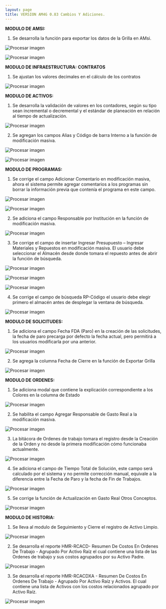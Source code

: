 ```yaml
---
layout: page
title: VERSION AM4G 0.83 Cambios Y Adiciones.
---
```

**MODULO DE AMSI:**

1. Se desarrolla la función para exportar los datos de la Grilla en AMsi.



![Procesar imagen](https://ayuda.winsoftware.com.co/assets/images/Version83/Imagen1.png)

![Procesar imagen](https://ayuda.winsoftware.com.co/assets/images/Version83/Imagen2.png)

**MODULO DE INFRAESTRUCTURA:**
**CONTRATOS**

1. Se ajustan los valores decimales en el cálculo de los contratos


![Procesar imagen](https://ayuda.winsoftware.com.co/assets/images/Version83/Imagen3.png)




**MODULO DE ACTIVOS:**

1. Se desarrolla la validación de valores en los contadores, según su tipo sean incremental o decremental y el estándar de planeación en relación al tiempo de actualización.



![Procesar imagen](https://ayuda.winsoftware.com.co/assets/images/Version83/Imagen4.png)

2. Se agregan los campos Alias y Código de barra Interno a la función de modificación masiva.

![Procesar imagen](https://ayuda.winsoftware.com.co/assets/images/Version83/Imagen5.png)


![Procesar imagen](https://ayuda.winsoftware.com.co/assets/images/Version83/imagen6.png)

**MODULO DE PROGRAMAS:**

1. Se corrige el campo Adicionar Comentario en modificación masiva, ahora el sistema permite agregar comentarios a los programas sin borrar la información previa que contenía el programa en este campo.

![Procesar imagen](https://ayuda.winsoftware.com.co/assets/images/Version83/imagen7.png)

![Procesar imagen](https://ayuda.winsoftware.com.co/assets/images/Version83/imagen8.png)


2. Se adiciona el campo Responsable por Institución en la función de modificación masiva.

![Procesar imagen](https://ayuda.winsoftware.com.co/assets/images/Version83/imagen9.png)


3. Se corrige el campo de insertar Ingresar Presupuesto – Ingresar Materiales y Repuestos en modificación masiva. El usuario debe seleccionar el Almacén desde donde tomara el repuesto antes de abrir la función de búsqueda.

![Procesar imagen](https://ayuda.winsoftware.com.co/assets/images/Version83/imagen10.png)

![Procesar imagen](https://ayuda.winsoftware.com.co/assets/images/Version83/imagen11.png)

![Procesar imagen](https://ayuda.winsoftware.com.co/assets/images/Version83/imagen12.png)

4. Se corrige el campo de búsqueda RP-Código el usuario debe elegir primero el almacén antes de desplegar la ventana de búsqueda.

![Procesar imagen](https://ayuda.winsoftware.com.co/assets/images/Version83/imagen13.png)

**MODULO DE SOLICITUDES:**

1.  Se adiciona el campo Fecha FDA (Paro) en la creación de las solicitudes, la fecha de paro precarga por defecto la fecha actual, pero permitirá a los usuarios modificarla por una anterior.

![Procesar imagen](https://ayuda.winsoftware.com.co/assets/images/Version83/imagen14.png)

2. Se agrega la columna Fecha de Cierre en la función de Exportar Grilla

![Procesar imagen](https://ayuda.winsoftware.com.co/assets/images/Version83/imagen15.png)


**MODULO DE ORDENES:**

1. Se adiciona modal que contiene la explicación correspondiente a los Colores en la columna de Estado

![Procesar imagen](https://ayuda.winsoftware.com.co/assets/images/Version83/imagen16.png)

2. Se habilita el campo Agregar Responsable de Gasto Real a la modificación masiva.

![Procesar imagen](https://ayuda.winsoftware.com.co/assets/images/Version83/imagen17.png)

3. La bitácora de Ordenes de trabajo tomara el registro desde la Creación de la Orden y no desde la primera modificación cómo funcionaba actualmente.

![Procesar imagen](https://ayuda.winsoftware.com.co/assets/images/Version83/imagen18.png)

4. Se adiciona el campo de Tiempo Total de Solución, este campo será calculado por el sistema y no permite corrección manual, equivale a la diferencia entre la Fecha de Paro y la fecha de Fin de Trabajos.

![Procesar imagen](https://ayuda.winsoftware.com.co/assets/images/Version83/imagen19.png)

5. Se corrige la función de Actualización en Gasto Real Otros Conceptos.

![Procesar imagen](https://ayuda.winsoftware.com.co/assets/images/Version83/imagen22.png)


**MODULO DE HISTORIA:**

1. Se lleva al modulo de Seguimiento y Cierre el registro de Activo Limpio.

![Procesar imagen](https://ayuda.winsoftware.com.co/assets/images/Version83/imagen23.png)


2. Se desarrolla el reporte HMR-RCACD- Resumen De Costos En Ordenes De Trabajo - Agrupado Por Activo Raíz el cual contiene una lista de las Ordenes de trabajo y sus costos agrupados por su Activo Padre.

![Procesar imagen](https://ayuda.winsoftware.com.co/assets/images/Version83/imagen24.png)


3. Se desarrolla el reporte HMR-RCACDXA - Resumen De Costos En Ordenes De Trabajo - Agrupado Por Activo Raíz y Activos. El cual contiene una lista de Activos con los costos relacionados agrupado por Activo Raíz.

![Procesar imagen](https://ayuda.winsoftware.com.co/assets/images/Version83/imagen25.png)









